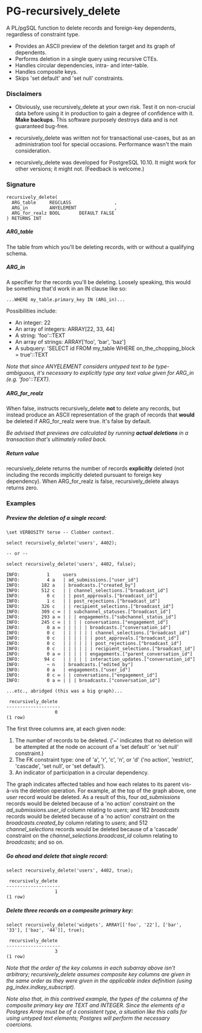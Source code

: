 # PG-recursively_delete

A PL/pgSQL function to delete records and foreign-key dependents, regardless of constraint type.

- Provides an ASCII preview of the deletion target and its graph of dependents.
- Performs deletion in a single query using recursive CTEs.
- Handles circular dependencies, intra- and inter-table.
- Handles composite keys.
- Skips 'set default' and 'set null' constraints.

### Disclaimers

- Obviously, use recursively_delete at your own risk. Test it on non-crucial data before using it in production to gain a degree of confidence with it. **Make backups.** This software purposely destroys data and is not guaranteed bug-free.

- recursively_delete was written not for transactional use-cases, but as an administration tool for special occasions. Performance wasn't the main consideration.

- recursively_delete was developed for PostgreSQL 10.10. It might work for other versions; it might not. (Feedback is welcome.)

### Signature

```PLpgSQL
recursively_delete(
  ARG_table     REGCLASS                ,
  ARG_in        ANYELEMENT              ,
  ARG_for_realz BOOL       DEFAULT FALSE
) RETURNS INT
```

##### ARG_table

The table from which you'll be deleting records, with or without a qualifying schema.

##### ARG_in

A specifier for the records you'll be deleting. Loosely speaking, this would be something that'd work in an IN clause like so:

```PLpgSQL
...WHERE my_table.primary_key IN (ARG_in)...
```

Possibilities include:

- An integer: 22
- An array of integers: ARRAY[22, 33, 44]
- A string: 'foo'::TEXT
- An array of strings: ARRAY['foo', 'bar', 'baz']
- A subquery: 'SELECT id FROM my_table WHERE on_the_chopping_block = true'::TEXT

*Note that since ANYELEMENT considers untyped text to be type-ambiguous, it's necessary to explicitly type any text value given for ARG_in (e.g. 'foo'::TEXT).*

##### ARG_for_realz

When false, instructs recursively_delete **not** to delete any records, but instead produce an ASCII representation of the graph of records that **would** be deleted if ARG_for_realz were true. It's false by default.

*Be advised that previews are calculated by running **actual deletions** in a transaction that's ultimately rolled back.*

##### Return value

recursively_delete returns the number of records **explicitly** deleted (not including the records implicitly deleted pursuant to foreign key dependency). When ARG_for_realz is false, recursively_delete always returns zero.

### Examples

##### Preview the deletion of a single record:

```PLpgSQL
\set VERBOSITY terse -- Clobber context.

select recursively_delete('users', 4402);

-- or --

select recursively_delete('users', 4402, false);
```

```
INFO:          1     users
INFO:          4 a   | ad_submissions.["user_id"]
INFO:        182 a   | broadcasts.["created_by"]
INFO:        512 c   | | channel_selections.["broadcast_id"]
INFO:          0 c   | | post_approvals.["broadcast_id"]
INFO:          1 c   | | post_rejections.["broadcast_id"]
INFO:        326 c   | | recipient_selections.["broadcast_id"]
INFO:        309 c ∞ | | subchannel_statuses.["broadcast_id"]
INFO:        293 a ∞ | | | engagements.["subchannel_status_id"]
INFO:        245 c ∞ | | | | conversations.["engagement_id"]
INFO:          0 a ∞ | | | | | broadcasts.["conversation_id"]
INFO:          0 c   | | | | | | channel_selections.["broadcast_id"]
INFO:          0 c   | | | | | | post_approvals.["broadcast_id"]
INFO:          0 c   | | | | | | post_rejections.["broadcast_id"]
INFO:          0 c   | | | | | | recipient_selections.["broadcast_id"]
INFO:          0 a ∞ | | | | | engagements.["parent_conversation_id"]
INFO:         94 c   | | | | | interaction_updates.["conversation_id"]
INFO:          ~ n   | broadcasts.["edited_by"]
INFO:          0 a   | engagements.["user_id"]
INFO:          0 c ∞ | | conversations.["engagement_id"]
INFO:          0 a ∞ | | | broadcasts.["conversation_id"]

...etc., abridged (this was a big graph)...

 recursively_delete
--------------------
                  0
(1 row)

```

The first three columns are, at each given node:

1. The number of records to be deleted. ('~' indicates that no deletion will be attempted at the node on account of a 'set default' or 'set null' constraint.)
2. The FK constraint type: one of 'a', 'r', 'c', 'n', or 'd' ('no action', 'restrict', 'cascade', 'set null', or 'set default').
3. An indicator of participation in a circular dependency.


The graph indicates affected tables and how each relates to its parent vis-à-vis the deletion operation. For example, at the top of the graph above, one *user* record would be deleted. As a result of this, four *ad_submissions* records would be deleted because of a 'no action' constraint on the *ad_submissions.user_id* column relating to *users*; and 182 *broadcasts* records would be deleted because of a 'no action' constraint on the *broadcasts.created_by* column relating to *users*; and 512 *channel_selections* records would be deleted because of a 'cascade' constraint on the *channel_selections.broadcast_id* column relating to *broadcasts*; and so on.

##### Go ahead and delete that single record:

```PLpgSQL
select recursively_delete('users', 4402, true);
```

```
 recursively_delete
--------------------
                  1
(1 row)
```

##### Delete three records on a composite primary key:

```PLpgSQL
select recursively_delete('widgets', ARRAY[['foo', '22'], ['bar', '33'], ['baz', '44']], true);
```

```
 recursively_delete
--------------------
                  3
(1 row)
```

*Note that the order of the key columns in each subarray above isn't arbitrary; recursively_delete assumes composite key columns are given in the same order as they were given in the applicable index definition (using pg_index.indkey_subscript).*

*Note also that, in this contrived example, the types of the columns of the composite primary key are TEXT and INTEGER. Since the elements of a Postgres Array must be of a consistent type, a situation like this calls for using untyped text elements; Postgres will perform the necessary coercions.*
